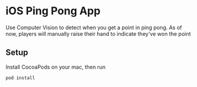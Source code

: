 # iOS Ping Pong App

Use Computer Vision to detect when you get a point in ping pong. As of now, players will manually raise their hand to indicate they've won the point

## Setup

Install CocoaPods on your mac, then run

```bash
pod install
```
